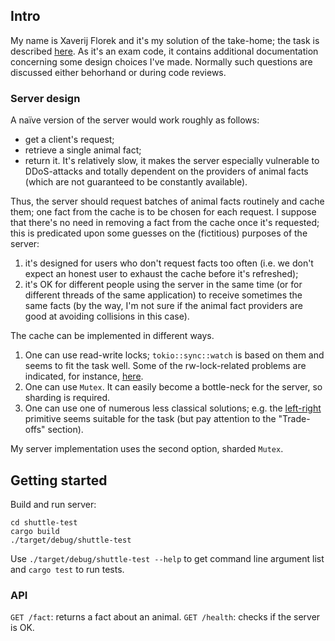 ## Intro

My name is Xaverij Florek and it's my solution of the take-home; the task is described [here](https://you.ashbyhq.com/shuttle/assignment/5d83b9d6-eb8e-41c1-9f61-b51ff5a10306).
As it's an exam code, it contains additional documentation concerning some design choices I've made. Normally such questions are discussed either behorhand or during code reviews.


### Server design

A naïve version of the server would work roughly as follows:
- get a client's request;
- retrieve a single animal fact;
- return it.
It's relatively slow, it makes the server especially vulnerable to DDoS-attacks and totally dependent on the providers of animal facts (which are not guaranteed to be constantly available).

Thus, the server should request batches of animal facts routinely and cache them; one fact from the cache is to be chosen for each request. I suppose that there's no need in removing a fact from the cache once it's requested; this is predicated upon some guesses on the (fictitious) purposes of the server:
1. it's designed for users who don't request facts too often (i.e. we don't expect an honest user to exhaust the cache before it's refreshed);
2. it's OK for different people using the server in the same time (or for different threads of the same application) to receive sometimes the same facts (by the way, I'm not sure if the animal fact providers are good at avoiding collisions in this case).

The cache can be implemented in different ways.
1. One can use read-write locks; `tokio::sync::watch` is based on them and seems to fit the task well. Some of the rw-lock-related problems are indicated, for instance, [here](https://docs.rs/tokio/1.32.0/tokio/sync/watch/struct.Receiver.html#method.borrow).
2. One can use `Mutex`. It can easily become a bottle-neck for the server, so sharding is required.
3. One can use one of numerous less classical solutions; e.g. the [left-right](https://lib.rs/crates/left-right) primitive seems suitable for the task (but pay attention to the "Trade-offs" section).

My server implementation uses the second option, sharded `Mutex`.


## Getting started

Build and run server:
```
cd shuttle-test
cargo build
./target/debug/shuttle-test
```

Use `./target/debug/shuttle-test --help` to get command line argument list and `cargo test` to run tests.


### API

`GET /fact`: returns a fact about an animal.
`GET /health`: checks if the server is OK.